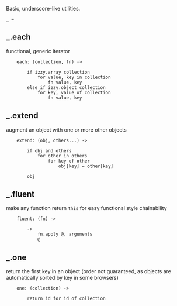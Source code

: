 Basic, underscore-like utilities.
	
	_ =

## _.each
functional, generic iterator

		each: (collection, fn) ->

			if izzy.array collection
				for value, key in collection
					fn value, key
			else if izzy.object collection
				for key, value of collection
					fn value, key

## _.extend
augment an object with one or more other objects

		extend: (obj, others...) ->

			if obj and others
				for other in others
					for key of other
						obj[key] = other[key]

			obj

## _.fluent
make any function return `this` for easy functional style chainability

		fluent: (fn) ->

			->
				fn.apply @, arguments
				@

## _.one
return the first key in an object (order not guaranteed, as objects are automatically sorted by key in some browsers)

		one: (collection) ->

			return id for id of collection